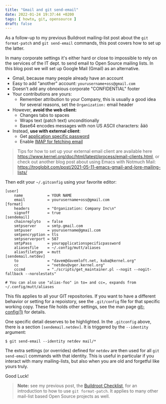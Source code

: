 ```yaml
---
title: "Gmail and git send-email"
date: 2022-01-24 19:37:44 +0200
tags: [ howto, git, opensource ]
draft: false
---
```


As a follow-up to my previous Buildroot mailing-list post about the
`git format-patch` and `git send-email` commands, this post covers how
to set up the latter.

<!--more-->

In many corporate settings it's either hard or close to impossible to
rely on the services of the IT dept. to send email to Open Source
mailing lists.  In this blog post we will set up Google Mail (Gmail)
as an alternative.

  - Gmail, because many people already have an account
  - Easy to add "another" account: `yourusername+oss@gmail.com`
  - Doesn't add any obnoxious corporate "CONFIDENTIAL" footer
  - Your contributions are yours:
    - Remember attribution to your Company, this is usually a good
      idea for several reasons, set the `Organization:` email header
  - However, **avoid the web client:**
    - Changes tabs to spaces
    - Wraps text (patch text) unconditionally
    - Base64 encodes messages with non US ASCII characters: åäö
  - Instead, **use with external client**:
    - Get [application specific password](https://myaccount.google.com/apppasswords)
    - Enable [IMAP for fetching email](https://mail.google.com/mail/u/0/#settings/fwdandpop)

> Tips for how to set up your external email client are available here
> <https://www.kernel.org/doc/html/latest/process/email-clients.html>,
> or check out another blog post about using Emacs with Notmuch Mail:
> https://troglobit.com/post/2021-05-11-emacs-gmail-and-lore-mailing-lists/

Then edit your `~/.gitconfig` using your favorite editor:

```
[user]
    name           = YOUR NAME
    email          = yourusername+oss@gmail.com
[format]
    headers        = "Organization: Company Inc\n"
    signoff        = true
[sendemail]
    chainreplyto   = false
    smtpserver     = smtp.gmail.com
    smtpuser       = yourusername@gmail.com
    smtpencryption = tls
    smtpserverport = 587
    smtpPass       = yourapplicationspecificpassword
    aliasesfile    = ~/.config/mutt/aliases
    aliasfiletype  = mutt
[sendemail.netdev]
    to             = "davem@davemloft.net, kuba@kernel.org"
    cc             = "netdev@vger.kernel.org"
    cccmd          = "./scripts/get_maintainer.pl --nogit --nogit-fallback --norolestats"

# You can also use "alias-foo" in to= and cc=, expands from ~/.config/mutt/aliases
```

This fils applies to all your GIT repositories.  If you want to have a
different behavior or setting for a repoistory, see the `.git/config`
file for that specific working copy.  These file holds other settings,
see the man page [git-config(1)](https://git-scm.com/docs/git-config)
for details.

One specific detail deserves to be highlighted.  In the `.gitconfig`
above, there is a section `[sendemail.netdev]`.  It is triggered by
the `--identity` argument:

    $ git send-email --identity netdev mail/*

The extra settings (or overrides) defined for `netdev` are then used
for all `git send-email` commands with that identity.  This is useful
in particular if you interact with many mailing-lists, but also when
you are old and forgetful like yours truly.

Good Luck!

> **Note:** see my previous post, the [Buildroot Checklist][], for an
> introduction to how to use `git format-patch`.  It applies to many
> other mail-list based Open Source projects as well.

[Buildroot Checklist]: https://troglobit.com/post/2022-01-04-buildroot-development-checklist/
